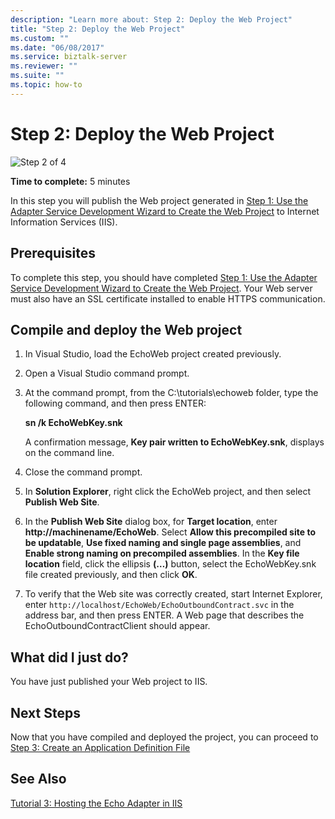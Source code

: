 ```yaml
---
description: "Learn more about: Step 2: Deploy the Web Project"
title: "Step 2: Deploy the Web Project"
ms.custom: ""
ms.date: "06/08/2017"
ms.service: biztalk-server
ms.reviewer: ""
ms.suite: ""
ms.topic: how-to
---
```

# Step 2: Deploy the Web Project
![Step 2 of 4](../../adapters-and-accelerators/adapter-oracle-ebs/media/step-2of4.gif "Step_2of4")  
  
 **Time to complete:** 5 minutes  
  
 In this step you will publish the Web project generated in [Step 1: Use the Adapter Service Development Wizard to Create the Web Project](../../adapters-and-accelerators/wcf-lob-adapter-sdk/step-1-use-the-adapter-service-development-wizard-to-create-the-web-project.md) to Internet Information Services (IIS).  
  
## Prerequisites  
 To complete this step, you should have completed [Step 1: Use the Adapter Service Development Wizard to Create the Web Project](../../adapters-and-accelerators/wcf-lob-adapter-sdk/step-1-use-the-adapter-service-development-wizard-to-create-the-web-project.md). Your Web server must also have an SSL certificate installed to enable HTTPS communication.  
  
## Compile and deploy the Web project  
  
1. In Visual Studio, load the EchoWeb project created previously.  
  
2. Open a Visual Studio command prompt.  
  
3. At the command prompt, from the C:\tutorials\echoweb folder, type the following command, and then press ENTER:  
  
    **sn /k EchoWebKey.snk**  
  
    A confirmation message, **Key pair written to EchoWebKey.snk**, displays on the command line.  
  
4. Close the command prompt.  
  
5. In **Solution Explorer**, right click the EchoWeb project, and then select **Publish Web Site**.  
  
6. In the **Publish Web Site** dialog box, for **Target location**, enter **http://machinename/EchoWeb**. Select **Allow this precompiled site to be updatable**, **Use fixed naming and single page assemblies**, and **Enable strong naming on precompiled assemblies**. In the **Key file location** field, click the ellipsis **(…)** button, select the EchoWebKey.snk file created previously, and then click **OK**.  
  
7. To verify that the Web site was correctly created, start Internet Explorer, enter  `http://localhost/EchoWeb/EchoOutboundContract.svc` in the address bar, and then press ENTER. A Web page that describes the EchoOutboundContractClient should appear.  
  
## What did I just do?  
 You have just published your Web project to IIS.  
  
## Next Steps  
 Now that you have compiled and deployed the project, you can proceed to [Step 3: Create an Application Definition File](../../adapters-and-accelerators/wcf-lob-adapter-sdk/step-3-create-an-application-definition-file.md)  
  
## See Also  
 [Tutorial 3: Hosting the Echo Adapter in IIS](../../adapters-and-accelerators/wcf-lob-adapter-sdk/tutorial-3-hosting-the-echo-adapter-in-iis.md)
